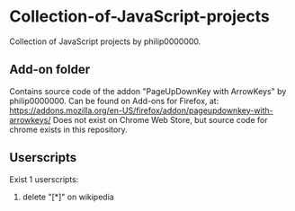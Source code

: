 # Collection-of-JavaScript-projects
Collection of JavaScript projects by philip0000000.

## Add-on folder

Contains source code of the addon "PageUpDownKey with ArrowKeys" by philip0000000.
Can be found on Add-ons for Firefox, at: https://addons.mozilla.org/en-US/firefox/addon/pageupdownkey-with-arrowkeys/
Does not exist on Chrome Web Store, but source code for chrome exists in this repository.

## Userscripts

Exist 1 userscripts:
1. delete "[*]" on wikipedia

